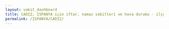 ```yaml
---
layout: vakit_dashboard
title: CADIZ, ISPANYA için iftar, namaz vakitleri ve hava durumu - ilçe/eyalet seç
permalink: /ISPANYA/CADIZ/
---
```


<script type="text/javascript">
  var GLOBAL_COUNTRY = 'ISPANYA';
  var GLOBAL_CITY = 'CADIZ';
  var GLOBAL_STATE = '';
  var lat = 72;
  var lon = 21;
</script>
